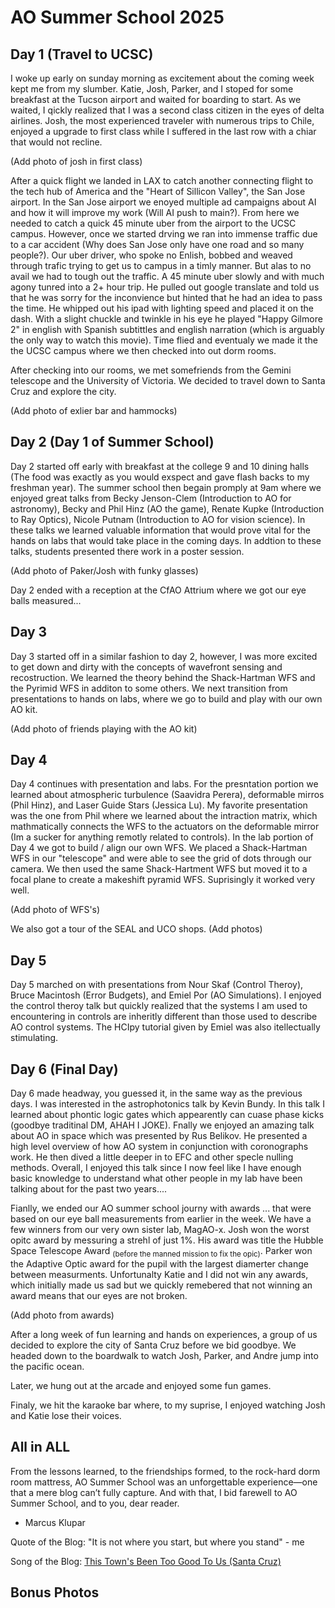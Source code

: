 # AO Summer School 2025

## Day 1 (Travel to UCSC)
I woke up early on sunday morning as excitement about the coming week kept me from my slumber. Katie, Josh, Parker, and I stoped for some breakfast at the Tucson airport and waited for boarding to start. As we waited, I qickly realized that I was a second class citizen in the eyes of delta airlines. Josh, the most experienced traveler with numerous trips to Chile, enjoyed a upgrade to first class while I suffered in the last row with a chiar that would not recline.

(Add photo of josh in first class)

After a quick flight we landed in LAX to catch another connecting flight to the tech hub of America and the "Heart of Sillicon Valley", the San Jose airport. In the San Jose airport we enoyed multiple ad campaigns about AI and how it will improve my work (Will AI push to main?). From here we needed to catch a quick 45 minute uber from the airport to the UCSC campus. However, once we started drving we ran into immense traffic due to a car accident (Why does San Jose only have one road and so many people?). Our uber driver, who spoke no Enlish, bobbed and weaved through trafic trying to get us to campus in a timly manner. But alas to no avail we had to tough out the traffic. A 45 minute uber slowly and with much agony tunred into a 2+ hour trip. He pulled out google translate and told us that he was sorry for the inconvience but hinted that he had an idea to pass the time. He whipped out his ipad with lighting speed and placed it on the dash. With a slight chuckle and twinkle in his eye he played "Happy Gilmore 2" in english with Spanish subtittles and english narration (which is arguably the only way to watch this movie). Time flied and eventualy we made it the the UCSC campus where we then checked into out dorm rooms.

After checking into our rooms, we met somefriends from the Gemini telescope and the University of Victoria. We decided to travel down to Santa Cruz and explore the city.

(Add photo of exlier bar and hammocks)

## Day 2 (Day 1 of Summer School)

Day 2 started off early with breakfast at the college 9 and 10 dining halls (The food was exactly as you would exspect and gave flash backs to my freshman year). The summer school then begain promply at 9am where we enjoyed great talks from Becky Jenson-Clem (Introduction to AO for astronomy), Becky and Phil Hinz (AO the game), Renate Kupke (Introduction to Ray Optics), Nicole Putnam (Introduction to AO for vision science). In these talks we learned valuable information that would prove vital for the hands on labs that would take place in the coming days. In addtion to these talks, students presented there work in a poster session.

(Add photo of Paker/Josh with funky glasses)

Day 2 ended with a reception at the CfAO Attrium where we got our eye balls measured...

## Day 3 

Day 3 started off in a similar fashion to day 2, however, I was more excited to get down and dirty with the concepts of wavefront sensing and recostruction. We learned the theory behind the Shack-Hartman WFS and the Pyrimid WFS in additon to some others. We next transition from presentations to hands on labs, where we go to build and play with our own AO kit.

(Add photo of friends playing with the AO kit)

## Day 4

Day 4 continues with presentation and labs. For the presntation portion we learned about atmospheric turbulence (Saavidra Perera), deformable mirros (Phil Hinz), and Laser Guide Stars (Jessica Lu). My favorite presentation was the one from Phil where we learned about the intraction matrix, which mathmatically connects the WFS to the actuators on the deformable mirror (Im a sucker for anything remotly related to controls). In the lab portion of Day 4 we got to build / align our own WFS. We placed a Shack-Hartman WFS in our "telescope" and were able to see the grid of dots through our camera. We then used the same Shack-Hartment WFS but moved it to a focal plane to create a makeshift pyramid WFS. Suprisingly it worked very well.

(Add photo of WFS's)

We also got a tour of the SEAL and UCO shops.
(Add photos)

## Day 5

Day 5 marched on with presentations from Nour Skaf (Control Theroy), Bruce Macintosh (Error Budgets), and Emiel Por (AO Simulations). I enjoyed the control theroy talk but quickly realized that the systems I am used to encountering in controls are inheritly different than those used to describe AO control systems. The HCIpy tutorial given by Emiel was also itellectually stimulating.

## Day 6 (Final Day)

Day 6 made headway, you guessed it, in the same way as the previous days. I was interested in the astrophotonics talk by Kevin Bundy. In this talk I learned about phontic logic gates which appearently can cuase phase kicks (goodbye traditinal DM, AHAH I JOKE). Fnally we enjoyed an amazing talk about AO in space which was presented by Rus Belikov. He presented a high level overview of how AO system in conjunction with coronographs work. He then dived a little deeper in to EFC and other specle nulling methods. Overall, I enjoyed this talk since I now feel like I have enough basic knowledge to understand what other people in my lab have been talking about for the past two years....

Fianlly, we ended our AO summer school journy with awards ... that were based on our eye ball measurements from earlier in the week. We have a few winners from our very own sister lab, MagAO-x. Josh won the worst opitc award by messuring a strehl of just 1%. His award was title the Hubble Space Telescope Award <sub>(before the manned mission to fix the opic)</sub>. Parker won the Adaptive Optic award for the pupil with the largest diamerter change between measurments. Unfortunalty Katie and I did not win any awards, which initially made us sad but we quickly remebered that not winning an award means that our eyes are not broken.

(Add photo from awards)

After a long week of fun learning and hands on experiences, a group of us decided to explore the city of Santa Cruz before we bid goodbye. We headed down to the boardwalk to watch Josh, Parker, and Andre jump into the pacific ocean. 

Later, we hung out at the arcade and enjoyed some fun games.

Finaly, we hit the karaoke bar where, to my suprise, I enjoyed watching Josh and Katie lose their voices.


## All in ALL
From the lessons learned, to the friendships formed, to the rock-hard dorm room mattress, AO Summer School was an unforgettable experience—one that a mere blog can’t fully capture. And with that, I bid farewell to AO Summer School, and to you, dear reader.

- Marcus Klupar

Quote of the Blog: "It is not where you start, but where you stand" - me

Song of the Blog: [This Town's Been Too Good To Us (Santa Cruz)](https://www.youtube.com/watch?v=QeyZA5Mhijk)

## Bonus Photos







